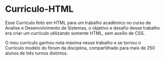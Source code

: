 # Curriculo-HTML

Esse Currículo feito em HTML para um trabalho acadêmico no curso de Analise e Desenvolvimento de Sistemas, o objetivo e desafio desse trabalho era criar um currículo utilizando somente HTML, sem auxílio de CSS.

O meu currículo ganhou nota máxima nesse trabalho e se tornou o Currículo modelo do fórum da disciplina, compartilhado para mais de 250 alunos de três turnos distintos.
